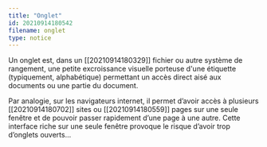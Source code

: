```yaml
---
title: "Onglet"
id: 20210914180542
filename: onglet
type: notice
---
```


Un onglet est, dans un [[20210914180329]] fichier ou autre système de rangement, une petite excroissance visuelle porteuse d'une étiquette (typiquement, alphabétique) permettant un accès direct aisé aux documents ou une partie du document.

Par analogie, sur les navigateurs internet, il permet d’avoir accès à plusieurs [[20210914180702]] sites ou [[20210914180559]] pages sur une seule fenêtre et de pouvoir passer rapidement d’une page à une autre. Cette interface riche sur une seule fenêtre provoque le risque d’avoir trop d’onglets ouverts…

